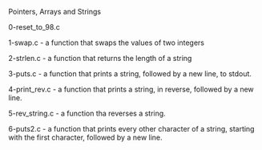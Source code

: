 Pointers, Arrays and Strings

0-reset_to_98.c

1-swap.c - a function that swaps the values of two integers

2-strlen.c - a function that returns the length of a string

3-puts.c - a function that prints a string, followed by a new line, to stdout.

4-print_rev.c - a function that prints a string, in reverse, followed by a new line.

5-rev_string.c - a function tha reverses a string.

6-puts2.c - a function that prints every other character of a string, starting with the first character, followed by a new line.
